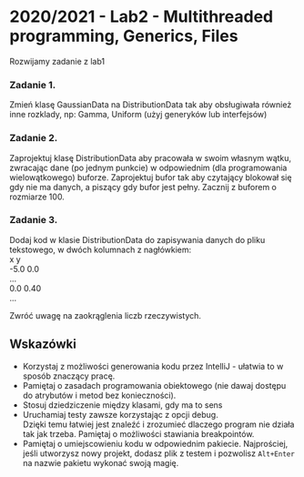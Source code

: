 # 2020/2021 - Lab2 - Multithreaded programming, Generics, Files

Rozwijamy zadanie z lab1

### Zadanie 1.
Zmień  klasę GaussianData na DistributionData tak aby obsługiwała również inne rozklady, np: Gamma, Uniform (użyj generyków lub interfejsów)

### Zadanie 2.
Zaprojektuj klasę DistributionData aby pracowała w swoim własnym wątku, zwracając dane (po jednym punkcie) w odpowiednim (dla programowania wielowątkowego) buforze. Zaprojektuj bufor tak aby czytający blokował się gdy nie ma danych, a piszący gdy bufor jest pełny. Zacznij z buforem o rozmiarze 100.

### Zadanie 3.
Dodaj kod w klasie DistributionData do zapisywania danych do pliku tekstowego, w dwóch kolumnach z nagłówkiem:  
x y  
-5.0 0.0  
...  
0.0 0.40  
...  

Zwróć uwagę na zaokrąglenia liczb rzeczywistych. 


## Wskazówki
- Korzystaj z możliwości generowania kodu przez IntelliJ - ułatwia to w sposób znaczący pracę. 
- Pamiętaj o zasadach programowania obiektowego (nie dawaj dostępu do atrybutów i metod bez konieczności).
- Stosuj dziedziczenie między klasami, gdy ma to sens
- Uruchamiaj testy zawsze korzystając z opcji debug.  
Dzięki temu łatwiej jest znaleźć i zrozumieć dlaczego program nie działa tak jak trzeba.  Pamiętaj o możliwości stawiania breakpointów.
- Pamiętaj o umiejscowieniu kodu w odpowiednim pakiecie. 
Najprościej, jeśli utworzysz nowy projekt, dodasz plik z testem i pozwolisz `Alt+Enter` 
na nazwie pakietu wykonać swoją magię.

